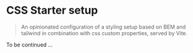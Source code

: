 # CSS Starter setup

> An opinionated configuration of a styling setup based on BEM and tailwind in
> combination with css custom properties, served by Vite.

To be continued ...
